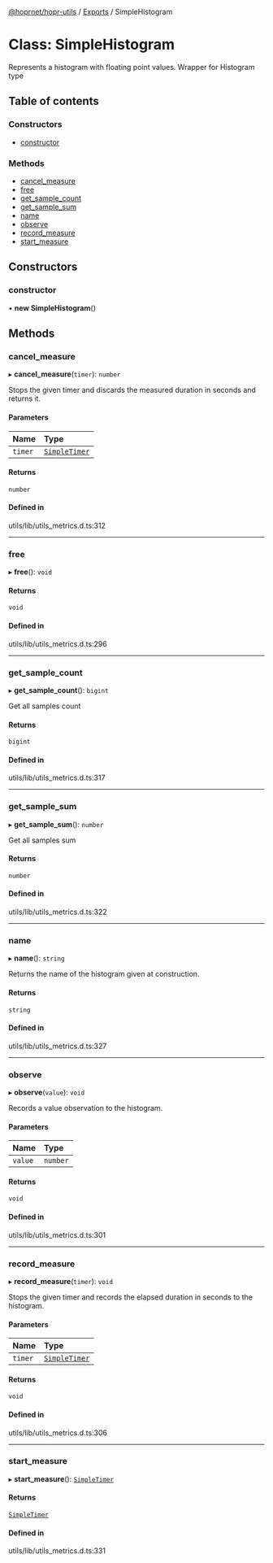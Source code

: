 [@hoprnet/hopr-utils](../README.md) / [Exports](../modules.md) / SimpleHistogram

# Class: SimpleHistogram

Represents a histogram with floating point values.
Wrapper for Histogram type

## Table of contents

### Constructors

- [constructor](SimpleHistogram.md#constructor)

### Methods

- [cancel\_measure](SimpleHistogram.md#cancel_measure)
- [free](SimpleHistogram.md#free)
- [get\_sample\_count](SimpleHistogram.md#get_sample_count)
- [get\_sample\_sum](SimpleHistogram.md#get_sample_sum)
- [name](SimpleHistogram.md#name)
- [observe](SimpleHistogram.md#observe)
- [record\_measure](SimpleHistogram.md#record_measure)
- [start\_measure](SimpleHistogram.md#start_measure)

## Constructors

### constructor

• **new SimpleHistogram**()

## Methods

### cancel\_measure

▸ **cancel_measure**(`timer`): `number`

Stops the given timer and discards the measured duration in seconds and returns it.

#### Parameters

| Name | Type |
| :------ | :------ |
| `timer` | [`SimpleTimer`](SimpleTimer.md) |

#### Returns

`number`

#### Defined in

utils/lib/utils_metrics.d.ts:312

___

### free

▸ **free**(): `void`

#### Returns

`void`

#### Defined in

utils/lib/utils_metrics.d.ts:296

___

### get\_sample\_count

▸ **get_sample_count**(): `bigint`

Get all samples count

#### Returns

`bigint`

#### Defined in

utils/lib/utils_metrics.d.ts:317

___

### get\_sample\_sum

▸ **get_sample_sum**(): `number`

Get all samples sum

#### Returns

`number`

#### Defined in

utils/lib/utils_metrics.d.ts:322

___

### name

▸ **name**(): `string`

Returns the name of the histogram given at construction.

#### Returns

`string`

#### Defined in

utils/lib/utils_metrics.d.ts:327

___

### observe

▸ **observe**(`value`): `void`

Records a value observation to the histogram.

#### Parameters

| Name | Type |
| :------ | :------ |
| `value` | `number` |

#### Returns

`void`

#### Defined in

utils/lib/utils_metrics.d.ts:301

___

### record\_measure

▸ **record_measure**(`timer`): `void`

Stops the given timer and records the elapsed duration in seconds to the histogram.

#### Parameters

| Name | Type |
| :------ | :------ |
| `timer` | [`SimpleTimer`](SimpleTimer.md) |

#### Returns

`void`

#### Defined in

utils/lib/utils_metrics.d.ts:306

___

### start\_measure

▸ **start_measure**(): [`SimpleTimer`](SimpleTimer.md)

#### Returns

[`SimpleTimer`](SimpleTimer.md)

#### Defined in

utils/lib/utils_metrics.d.ts:331
